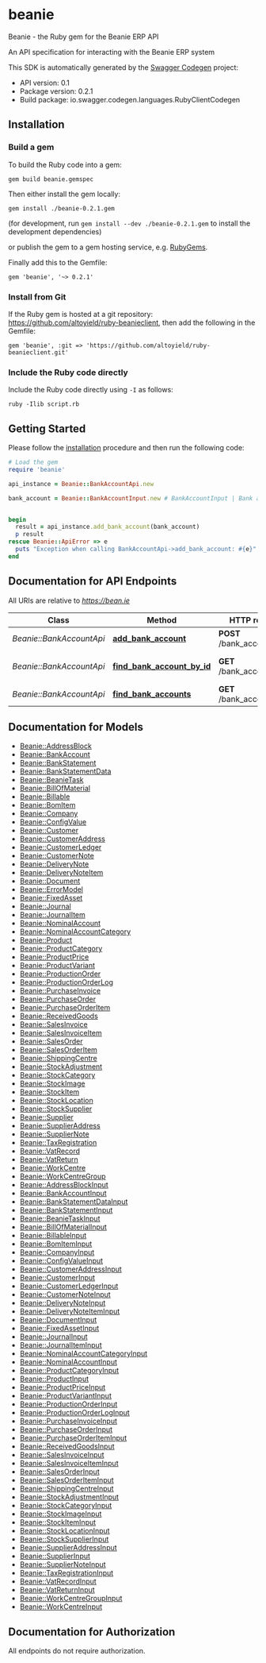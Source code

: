 # beanie

Beanie - the Ruby gem for the Beanie ERP API

An API specification for interacting with the Beanie ERP system

This SDK is automatically generated by the [Swagger Codegen](https://github.com/swagger-api/swagger-codegen) project:

- API version: 0.1
- Package version: 0.2.1
- Build package: io.swagger.codegen.languages.RubyClientCodegen

## Installation

### Build a gem

To build the Ruby code into a gem:

```shell
gem build beanie.gemspec
```

Then either install the gem locally:

```shell
gem install ./beanie-0.2.1.gem
```
(for development, run `gem install --dev ./beanie-0.2.1.gem` to install the development dependencies)

or publish the gem to a gem hosting service, e.g. [RubyGems](https://rubygems.org/).

Finally add this to the Gemfile:

    gem 'beanie', '~> 0.2.1'

### Install from Git

If the Ruby gem is hosted at a git repository: https://github.com/altoyield/ruby-beanieclient, then add the following in the Gemfile:

    gem 'beanie', :git => 'https://github.com/altoyield/ruby-beanieclient.git'

### Include the Ruby code directly

Include the Ruby code directly using `-I` as follows:

```shell
ruby -Ilib script.rb
```

## Getting Started

Please follow the [installation](#installation) procedure and then run the following code:
```ruby
# Load the gem
require 'beanie'

api_instance = Beanie::BankAccountApi.new

bank_account = Beanie::BankAccountInput.new # BankAccountInput | Bank account to add to the system


begin
  result = api_instance.add_bank_account(bank_account)
  p result
rescue Beanie::ApiError => e
  puts "Exception when calling BankAccountApi->add_bank_account: #{e}"
end

```

## Documentation for API Endpoints

All URIs are relative to *https://bean.ie*

Class | Method | HTTP request | Description
------------ | ------------- | ------------- | -------------
*Beanie::BankAccountApi* | [**add_bank_account**](docs/BankAccountApi.md#add_bank_account) | **POST** /bank_accounts | 
*Beanie::BankAccountApi* | [**find_bank_account_by_id**](docs/BankAccountApi.md#find_bank_account_by_id) | **GET** /bank_accounts/{id} | Find Bank Account by ID
*Beanie::BankAccountApi* | [**find_bank_accounts**](docs/BankAccountApi.md#find_bank_accounts) | **GET** /bank_accounts | All bank accounts


## Documentation for Models

 - [Beanie::AddressBlock](docs/AddressBlock.md)
 - [Beanie::BankAccount](docs/BankAccount.md)
 - [Beanie::BankStatement](docs/BankStatement.md)
 - [Beanie::BankStatementData](docs/BankStatementData.md)
 - [Beanie::BeanieTask](docs/BeanieTask.md)
 - [Beanie::BillOfMaterial](docs/BillOfMaterial.md)
 - [Beanie::Billable](docs/Billable.md)
 - [Beanie::BomItem](docs/BomItem.md)
 - [Beanie::Company](docs/Company.md)
 - [Beanie::ConfigValue](docs/ConfigValue.md)
 - [Beanie::Customer](docs/Customer.md)
 - [Beanie::CustomerAddress](docs/CustomerAddress.md)
 - [Beanie::CustomerLedger](docs/CustomerLedger.md)
 - [Beanie::CustomerNote](docs/CustomerNote.md)
 - [Beanie::DeliveryNote](docs/DeliveryNote.md)
 - [Beanie::DeliveryNoteItem](docs/DeliveryNoteItem.md)
 - [Beanie::Document](docs/Document.md)
 - [Beanie::ErrorModel](docs/ErrorModel.md)
 - [Beanie::FixedAsset](docs/FixedAsset.md)
 - [Beanie::Journal](docs/Journal.md)
 - [Beanie::JournalItem](docs/JournalItem.md)
 - [Beanie::NominalAccount](docs/NominalAccount.md)
 - [Beanie::NominalAccountCategory](docs/NominalAccountCategory.md)
 - [Beanie::Product](docs/Product.md)
 - [Beanie::ProductCategory](docs/ProductCategory.md)
 - [Beanie::ProductPrice](docs/ProductPrice.md)
 - [Beanie::ProductVariant](docs/ProductVariant.md)
 - [Beanie::ProductionOrder](docs/ProductionOrder.md)
 - [Beanie::ProductionOrderLog](docs/ProductionOrderLog.md)
 - [Beanie::PurchaseInvoice](docs/PurchaseInvoice.md)
 - [Beanie::PurchaseOrder](docs/PurchaseOrder.md)
 - [Beanie::PurchaseOrderItem](docs/PurchaseOrderItem.md)
 - [Beanie::ReceivedGoods](docs/ReceivedGoods.md)
 - [Beanie::SalesInvoice](docs/SalesInvoice.md)
 - [Beanie::SalesInvoiceItem](docs/SalesInvoiceItem.md)
 - [Beanie::SalesOrder](docs/SalesOrder.md)
 - [Beanie::SalesOrderItem](docs/SalesOrderItem.md)
 - [Beanie::ShippingCentre](docs/ShippingCentre.md)
 - [Beanie::StockAdjustment](docs/StockAdjustment.md)
 - [Beanie::StockCategory](docs/StockCategory.md)
 - [Beanie::StockImage](docs/StockImage.md)
 - [Beanie::StockItem](docs/StockItem.md)
 - [Beanie::StockLocation](docs/StockLocation.md)
 - [Beanie::StockSupplier](docs/StockSupplier.md)
 - [Beanie::Supplier](docs/Supplier.md)
 - [Beanie::SupplierAddress](docs/SupplierAddress.md)
 - [Beanie::SupplierNote](docs/SupplierNote.md)
 - [Beanie::TaxRegistration](docs/TaxRegistration.md)
 - [Beanie::VatRecord](docs/VatRecord.md)
 - [Beanie::VatReturn](docs/VatReturn.md)
 - [Beanie::WorkCentre](docs/WorkCentre.md)
 - [Beanie::WorkCentreGroup](docs/WorkCentreGroup.md)
 - [Beanie::AddressBlockInput](docs/AddressBlockInput.md)
 - [Beanie::BankAccountInput](docs/BankAccountInput.md)
 - [Beanie::BankStatementDataInput](docs/BankStatementDataInput.md)
 - [Beanie::BankStatementInput](docs/BankStatementInput.md)
 - [Beanie::BeanieTaskInput](docs/BeanieTaskInput.md)
 - [Beanie::BillOfMaterialInput](docs/BillOfMaterialInput.md)
 - [Beanie::BillableInput](docs/BillableInput.md)
 - [Beanie::BomItemInput](docs/BomItemInput.md)
 - [Beanie::CompanyInput](docs/CompanyInput.md)
 - [Beanie::ConfigValueInput](docs/ConfigValueInput.md)
 - [Beanie::CustomerAddressInput](docs/CustomerAddressInput.md)
 - [Beanie::CustomerInput](docs/CustomerInput.md)
 - [Beanie::CustomerLedgerInput](docs/CustomerLedgerInput.md)
 - [Beanie::CustomerNoteInput](docs/CustomerNoteInput.md)
 - [Beanie::DeliveryNoteInput](docs/DeliveryNoteInput.md)
 - [Beanie::DeliveryNoteItemInput](docs/DeliveryNoteItemInput.md)
 - [Beanie::DocumentInput](docs/DocumentInput.md)
 - [Beanie::FixedAssetInput](docs/FixedAssetInput.md)
 - [Beanie::JournalInput](docs/JournalInput.md)
 - [Beanie::JournalItemInput](docs/JournalItemInput.md)
 - [Beanie::NominalAccountCategoryInput](docs/NominalAccountCategoryInput.md)
 - [Beanie::NominalAccountInput](docs/NominalAccountInput.md)
 - [Beanie::ProductCategoryInput](docs/ProductCategoryInput.md)
 - [Beanie::ProductInput](docs/ProductInput.md)
 - [Beanie::ProductPriceInput](docs/ProductPriceInput.md)
 - [Beanie::ProductVariantInput](docs/ProductVariantInput.md)
 - [Beanie::ProductionOrderInput](docs/ProductionOrderInput.md)
 - [Beanie::ProductionOrderLogInput](docs/ProductionOrderLogInput.md)
 - [Beanie::PurchaseInvoiceInput](docs/PurchaseInvoiceInput.md)
 - [Beanie::PurchaseOrderInput](docs/PurchaseOrderInput.md)
 - [Beanie::PurchaseOrderItemInput](docs/PurchaseOrderItemInput.md)
 - [Beanie::ReceivedGoodsInput](docs/ReceivedGoodsInput.md)
 - [Beanie::SalesInvoiceInput](docs/SalesInvoiceInput.md)
 - [Beanie::SalesInvoiceItemInput](docs/SalesInvoiceItemInput.md)
 - [Beanie::SalesOrderInput](docs/SalesOrderInput.md)
 - [Beanie::SalesOrderItemInput](docs/SalesOrderItemInput.md)
 - [Beanie::ShippingCentreInput](docs/ShippingCentreInput.md)
 - [Beanie::StockAdjustmentInput](docs/StockAdjustmentInput.md)
 - [Beanie::StockCategoryInput](docs/StockCategoryInput.md)
 - [Beanie::StockImageInput](docs/StockImageInput.md)
 - [Beanie::StockItemInput](docs/StockItemInput.md)
 - [Beanie::StockLocationInput](docs/StockLocationInput.md)
 - [Beanie::StockSupplierInput](docs/StockSupplierInput.md)
 - [Beanie::SupplierAddressInput](docs/SupplierAddressInput.md)
 - [Beanie::SupplierInput](docs/SupplierInput.md)
 - [Beanie::SupplierNoteInput](docs/SupplierNoteInput.md)
 - [Beanie::TaxRegistrationInput](docs/TaxRegistrationInput.md)
 - [Beanie::VatRecordInput](docs/VatRecordInput.md)
 - [Beanie::VatReturnInput](docs/VatReturnInput.md)
 - [Beanie::WorkCentreGroupInput](docs/WorkCentreGroupInput.md)
 - [Beanie::WorkCentreInput](docs/WorkCentreInput.md)


## Documentation for Authorization

 All endpoints do not require authorization.

